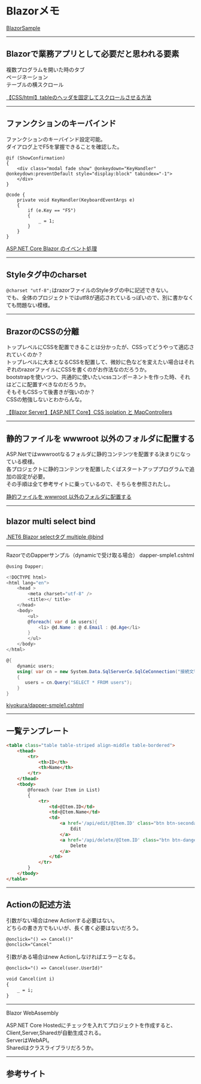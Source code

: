 # Blazorメモ

[BlazorSample](https://github.com/rendya2501/BlazorSample)  

---

## Blazorで業務アプリとして必要だと思われる要素

複数プログラムを開いた時のタブ  
ページネーション  
テーブルの横スクロール  

[【CSS/html】tableのヘッダを固定してスクロールさせる方法](https://csshtml.work/table-scroll/#:~:text=th%E3%82%92%E5%9B%BA%E5%AE%9A%E3%81%95%E3%81%9B%E3%82%8B%E6%96%B9%E6%B3%95,-th%E3%81%ABposition&text=%E3%80%8Cposition%3Asticky%E3%80%8D%E3%82%92%E6%8C%87%E5%AE%9A,%E3%82%B9%E3%82%AF%E3%83%AD%E3%83%BC%E3%83%AB%E3%82%82%E5%9B%BA%E5%AE%9A%E3%81%A7%E3%81%8D%E3%81%BE%E3%81%99%E3%80%82)  

---

## ファンクションのキーバインド

ファンクションのキーバインド設定可能。  
ダイアログ上でF5を掌握できることを確認した。  

``` razor
@if (ShowConfirmation)
{
    <div class="modal fade show" @onkeydown="KeyHandler" @onkeydown:preventDefault style="display:block" tabindex="-1">
    </div>
}

@code {
    private void KeyHandler(KeyboardEventArgs e)
    {
        if (e.Key == "F5")
        {
            _ = 1;
        }
    }
}
```

[ASP.NET Core Blazor のイベント処理](https://learn.microsoft.com/ja-jp/aspnet/core/blazor/components/event-handling?view=aspnetcore-6.0)  

---

## Styleタグ中のcharset

`@charset "utf-8";`はrazorファイルのStyleタグの中に記述できない。  
でも、全体のプロジェクトではutf8が適応されているっぽいので、別に書かなくても問題ない模様。  

---

## BrazorのCSSの分離

トップレベルにCSSを配置できることは分かったが、CSSってどうやって適応されていくのか？  
トップレベルに大本となるCSSを配置して、微妙に色などを変えたい場合はそれぞれのrazorファイルにCSSを書くのがお作法なのだろうか。  
bootstrapを使いつつ、共通的に使いたいcssコンポーネントを作った時、それはどこに配置すべきなのだろうか。  
そもそもCSSって後書きが強いのか？  
CSSの勉強しないとわからんな。  

[【Blazor Server】【ASP.NET Core】CSS isolation と MapControllers](https://mslgt.hatenablog.com/entry/2020/12/16/203458)  

---

## 静的ファイルを wwwroot 以外のフォルダに配置する

ASP.Netではwwwrootなるフォルダに静的コンテンツを配置する決まりになっている模様。  
各プロジェクトに静的コンテンツを配置したくばスタートアッププログラムで追加の設定が必要。  
その手順は全て参考サイトに乗っているので、そちらを参照されたし。  

[静的ファイルを wwwroot 以外のフォルダに配置する](https://sorceryforce.net/ja/tips/asp-net-core-content-static-file-another-folder)  

---

## blazor multi select bind

[.NET6 Blazor selectタグ multiple @bind](https://sumomo.ohwaki.jp/wordpress/?p=406)  

---

RazorでのDapperサンプル（dynamicで受け取る場合）
dapper-smple1.cshtml

``` cs
@using Dapper;

<!DOCTYPE html>
<html lang="en">
    <head >
        <meta charset="utf-8" />
        <title></ title>
    </head>
    <body>
        <ul>
        @foreach( var d in users){
            <li> @d.Name : @ d.Email : @d.Age</li>
        }
        </ul>
    </body>
</html>

@{
    dynamic users;
    using( var cn = new System.Data.SqlServerCe.SqlCeConnection("接続文字列"))
    {
       users = cn.Query("SELECT * FROM users");
    }
}
```

[kiyokura/dapper-smple1.cshtml](https://gist.github.com/kiyokura/7185300)  

---

## 一覧テンプレート

``` html
<table class="table table-striped align-middle table-bordered">
    <thead>
        <tr>
            <th>ID</th>
            <th>Name</th>
        </tr>
    </thead>
    <tbody>
        @foreach (var Item in List)
        {
            <tr>
                <td>@Item.ID</td>
                <td>@Item.Name</td>
                <td>
                    <a href='/api/edit/@Item.ID' class="btn btn-secondary" role="button">
                        Edit
                    </a>
                    <a href='/api/delete/@Item.ID' class="btn btn-danger" role="button">
                        Delete
                    </a>
                </td>
            </tr>
        }
    </tbody>
</table>
```

---

## Actionの記述方法

引数がない場合はnew Actionする必要はない。  
どちらの書き方でもいいが、長く書く必要はないだろう。  

``` html
@onclick="() => Cancel()"
@onclick="Cancel"
```

引数がある場合はnew Actionしなければエラーとなる。  

``` html
@onclick="() => Cancel(user.UserId)"

void Cancel(int i)
{
    _ = i;
}
```

---

Blazor WebAssembly  

ASP.NET Core Hostedにチェックを入れてプロジェクトを作成すると、Client,Server,Sharedが自動生成される。  
ServerはWebAPI。  
Sharedはクラスライブラリだろうか。  

---

## 参考サイト
